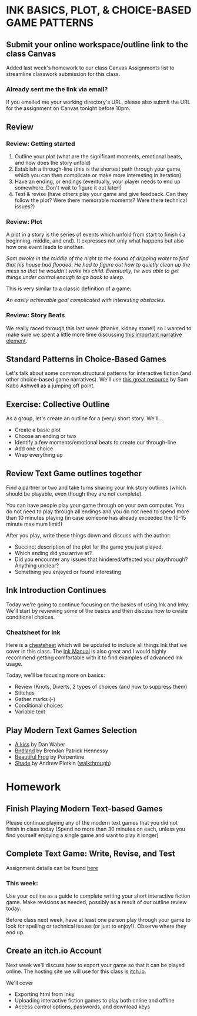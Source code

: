 # INK BASICS, PLOT, & CHOICE-BASED GAME PATTERNS

## Submit your online workspace/outline link to the class Canvas
Added last week's homework to our class Canvas Assignments list to streamline classwork submission for this class. 

### Already sent me the link via email?
If you emailed me your working directory's URL, please also submit the URL for the assignment on Canvas tonight before 10pm.

## Review

### Review: Getting started
1. Outline your plot (what are the significant moments, emotional beats, and how does the story unfold)
2. Establish a through-line (this is the shortest path through your game, which you can then complicate or make more interesting in iteration)
3. Have an ending, or endings (eventually, your player needs to end up somewhere. Don't wait to figure it out later!)
4. Test & revise (have others play your game and give feedback. Can they follow the plot? Were there memorable moments? Were there technical issues?)

### Review: Plot
A plot in a story is the series of events which unfold from start to finish ( a beginning, middle, and end). It expresses not only what happens but also how one event leads to another.

_Sam awoke in the middle of the night to the sound of dripping water to find that his house had flooded. He had to figure out how to quietly clean up the mess so that he wouldn't wake his child. Eventually, he was able to get things under control enough to go back to sleep._

This is very similar to a classic definition of a game:

_An easily achievable goal complicated with interesting obstacles._

### Review: Story Beats
We really raced through this last week (thanks, kidney stone!) so I wanted to make sure we spent a little more time discussing [this important narrative element](week2.md/#story-beats).

## Standard Patterns in Choice-Based Games
Let's talk about some common structural patterns for interactive fiction (and other choice-based game narratives). We'll use [this great resource](https://heterogenoustasks.wordpress.com/2015/01/26/standard-patterns-in-choice-based-games/) by Sam Kabo Ashwell as a jumping off point.

## Exercise: Collective Outline
As a group, let's create an outline for a (very) short story. We'll...
- Create a basic plot
- Choose an ending or two
- Identify a few moments/emotional beats to create our through-line
- Add one choice
- Wrap everything up

## Review Text Game outlines together
Find a partner or two and take turns sharing your Ink story outlines (which should be playable, even though they are not complete). 

You can have people play your game through on your own computer. You do not need to play through all endings and you do not need to spend more than 10 minutes playing (in case someone has already exceeded the 10-15 minute maximum limit!)

After you play, write these things down and discuss with the author:
- Succinct description of the plot for the game you just played.
- Which ending did you arrive at?
- Did you encounter any issues that hindered/affected your playthrough? Anything unclear?
- Something you enjoyed or found interesting

## Ink Introduction Continues
Today we're going to continue focusing on the basics of using Ink and Inky. We'll start by reviewing some of the basics and then discuss how to create conditional choices.

### Cheatsheet for Ink
Here is a [cheatsheet](./assets/documents/ink-basics-cheatsheet.md) which will be updated to include all things Ink that we cover in this class. The [Ink Manual](https://github.com/inkle/ink/blob/master/Documentation/WritingWithInk.md) is also great and I would highly recommend getting comfortable with it to find examples of advanced Ink usage.

Today, we'll be focusing more on basics:
- Review (Knots, Diverts, 2 types of choices (and how to suppress them)
- Stitches
- Gather marks (-)
- Conditional choices
- Variable text

## Play Modern Text Games Selection
- [A kiss](https://collection.eliterature.org/4/works/a-kiss/a-kiss.html#) by Dan Waber
- [Birdland](https://bphennessy.itch.io/birdland) by Brendan Patrick Hennessy
- [Beautiful Frog](https://xrafstar.monster/games/twine/frog/) by Porpentine
- [Shade](https://ifdb.org/viewgame?id=hsfc7fnl40k4a30q) by Andrew Plotkin ([walkthrough](http://www.plover.net/~davidw/sol/shade.html))


# Homework

## Finish Playing Modern Text-based Games
Please continue playing any of the modern text games that you did not finish in class today (Spend no more than 30 minutes on each, unless you find yourself enjoying a single game and want to play it longer)

## Complete Text Game: Write, Revise, and Test
Assignment details can be found [here](./assets/documents/complete-text-game.md)

### This week:
Use your outline as a guide to complete writing your short interactive fiction game. Make revisions as needed, possibly as a result of our outline review today. 

Before class next week, have at least one person play through your game to look for spelling or technical issues (or just to enjoy!). Observe where they end up.

## Create an itch.io Account
Next week we'll discuss how to export your game so that it can be played online. The hosting site we will use for this class is [itch.io](https://itch.io/).

We'll cover
- Exporting html from Inky
- Uploading interactive fiction games to play both online and offline
- Access control options, passwords, and download keys
